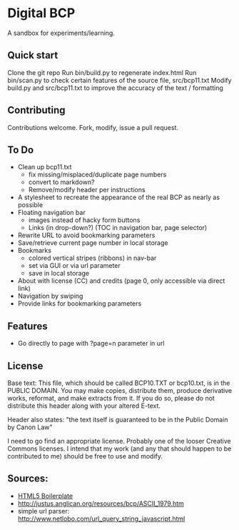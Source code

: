 # Digital BCP

A sandbox for experiments/learning.

## Quick start
Clone the git repo
Run bin/build.py to regenerate index.html
Run bin/scan.py to check certain features of the source file, src/bcp11.txt
Modify build.py and src/bcp11.txt to improve the accuracy of the text / formatting

## Contributing
Contributions welcome. Fork, modify, issue a pull request.

## To Do
* Clean up bcp11.txt 
	- fix missing/misplaced/duplicate page numbers
	- convert to markdown?
	- Remove/modify header per instructions
* A stylesheet to recreate the appearance of the real BCP as nearly as possible
* Floating navigation bar
	- images instead of hacky form buttons
	- Links (in drop-down?) (TOC in navigation bar, page selector)
* Rewrite URL to avoid bookmarking parameters
* Save/retrieve current page number in local storage
* Bookmarks
	- colored vertical stripes (ribbons) in nav-bar
	- set via GUI or via url parameter
	- save in local storage
* About with license (CC) and credits (page 0, only accessible via direct link)
* Navigation by swiping
* Provide links for bookmarking parameters

## Features
* Go directly to page with ?page=n parameter in url


## License
Base text: 
	This file, which should be called BCP10.TXT or bcp10.txt, is in the 
	PUBLIC DOMAIN.  You may make copies, distribute them, produce derivative 
	works, reformat, and make extracts from it.  If you do so, please do not 
	distribute this header along with your altered E-text.

Header also states: "the text itself is guaranteed to be in the Public Domain by Canon Law"

I need to go find an appropriate license. Probably one of the looser Creative Commons licenses. I intend that my work (and any that should happen to be contributed to me) should be free to use and modify.

## Sources:
* [HTML5 Boilerplate](http://html5boilerplate.com)
* http://justus.anglican.org/resources/bcp/ASCII_1979.htm
* simple url parser: http://www.netlobo.com/url_query_string_javascript.html
